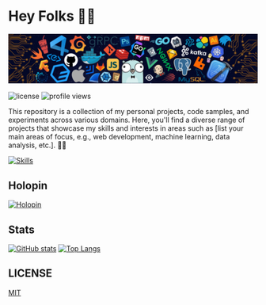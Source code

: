 # Hey Folks 👋🏻

![Header](./src/header_.png)

![license](https://img.shields.io/github/license/andostronaut/andostronaut?style=for-the-badge&color=success)
![profile views](https://komarev.com/ghpvc/?username=andostronaut&style=for-the-badge)

This repository is a collection of my personal projects, code samples, and experiments across various domains. Here, you'll find a diverse range of projects that showcase my skills and interests in areas such as [list your main areas of focus, e.g., web development, machine learning, data analysis, etc.]. 🚀🌱

[![Skills](https://skillicons.dev/icons?i=js,ts,go,nodejs,vue,react,linux,express,graphql,nestjs,docker,bash,kubernetes,adonis,angular,apollo,gcp,aws,firebase,git,githubactions,gitlab,nginx,netlify,heroku,prisma,pug,py,reactivex,redux,rollupjs,mysql,sequelize,solidity,solidjs,vercel,vite,webpack,mongodb,wasm,redis,styledcomponents,tailwind,jest,deno)](https://skillicons.dev)

## Holopin

[![Holopin](https://holopin.me/iamando)](https://holopin.io/@iamando)

## Stats

[![GitHub stats](https://github-readme-stats.vercel.app/api/?username=andostronaut&layout=compact&show_icons=true&count_private=true&theme=react&border_color=7F3FBF&bg_color=0D1117&title_color=FFF&icon_color=F8D866)](https://github.com/andostronaut)
[![Top Langs](https://github-readme-stats.vercel.app/api/top-langs/?username=andostronaut&layout=compact&show_icons=true&count_private=true&theme=react&border_color=7F3FBF&bg_color=0D1117&title_color=FFF&icon_color=F8D866)](https://github.com/andostronaut)

## LICENSE

[MIT](LICENSE)
